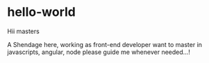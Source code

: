 # hello-world
Hii masters

A Shendage here, working as front-end developer
want to master in javascripts, angular, node please guide me whenever needed...!


